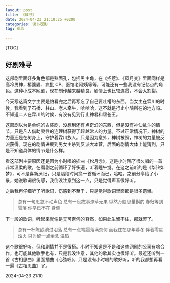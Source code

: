 ```yaml
---
layout: post
title: 《难寻》
date: 2024-04-23 21:10:25 +0200
categories: 读书观影
tag: 观影

---
```


[TOC]



## 好剧难寻

这部剧里面好多角色都是熟面孔，包括男主角，在《招惹》、《风月变》里面同样是高冷男神，椿婆婆、疯批 CP、医馆老阿姨等等，可能还有一些我没有记忆点的角色。这种小成本网剧，现在制作越来越精良，剧情上也比较连贯，不会太割裂。

今天写这篇文字主要是怕看完之后再写忘了自己要吐槽的东西。当女主在霖川的时候，我看到了石桥、柱山、老人牵牛，哈哈哈，这不就是行止小院所在的地方吗。不知道二人在霖川的时候，有没有见到行止神君和碧苍王。

这部剧以为是单纯的古装剧，没想到还有点奇幻的东西，但是没有神仙乱斗的情节，只是凡人借助灵性的连理树获得了超越常人的力量。不过正常情况下，神树的力量还是在树身上，守护着霖川族人。只是因为意外，神树被毁，神树的力量被反派获得。现在的剧情进展到男女主杀到反派大本营，后面的剧情大体上能猜到，只是不知道具体的情节是什么样。

看这部剧主要原因还是因为小时唱的插曲《松月念》，这是小时隔了很久唱的一首非常温柔的歌，在看剧之前循环了好多遍，听着睡午觉。在这之前听的是《华铃如梦》，可不是喜新厌旧，只是隔段时间换一首循环而已，哈哈。之前分享给了小景，她说歌词很伤感，我倒没注意到这一点，只是觉得声音很好听。

之后我再仔细听了听歌词，伤感到不至于，只是觉得歌词里面都是很多遗憾。

> 总有一句思念不动声色
> 总有一段故事潦草无果
> 纵然万般思量斟酌
> 春归等到雪落
> 你早已不在
> 身侧

下一段的歌词，听起来就像是无可奈何的释然，如果此生留不住，那就罢了。

>总有一杯陈酿淌过泪落
>总有一点笔墨落满奈何
>而我住在那年暮冬
>伴着零星烛火
>只为留一点余念
>温热

这个歌很好听，但和剧情并不是很搭。小时不知道是不是和这些网剧的公司有啥合作，也可能其他歌手也有，只是我没注意，其他的歌其实也很好听。最近还听到一首《古相思曲》里面插曲《心弦叹》，只是没有小时唱的歌好听，听的我都想再看一遍《古相思曲》了。

2024-04-23 21:10